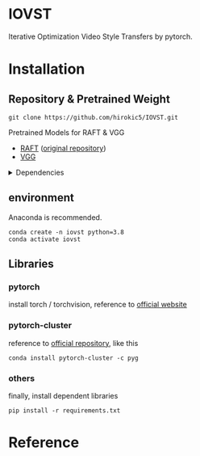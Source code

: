 # IOVST
Iterative Optimization Video Style Transfers by pytorch.


# Installation
## Repository & Pretrained Weight
```
git clone https://github.com/hirokic5/IOVST.git

```
Pretrained Models for RAFT & VGG
- [RAFT](https://drive.google.com/drive/folders/1sWDsfuZ3Up38EUQt7-JDTT1HcGHuJgvT?usp=sharing) ([original repository](https://github.com/princeton-vl/RAFT.git))
- [VGG](https://github.com/ftokarev/tf-vgg-weights/raw/master/vgg19_weights_normalized.h5) 

<details>
<summary> Dependencies </summary>

- PyTorch (>= 1.8.2)
- torchvision
- tqdm
- opencv-contrib
</details>

## environment
Anaconda is recommended.

```
conda create -n iovst python=3.8
conda activate iovst
```

## Libraries
### pytorch
install torch / torchvision, reference to [official website](https://pytorch.org/get-started/locally/)

### pytorch-cluster
reference to [official repository](https://github.com/rusty1s/pytorch_cluster), like this
```
conda install pytorch-cluster -c pyg
```
### others
finally, install dependent libraries
```
pip install -r requirements.txt
```

# Reference
